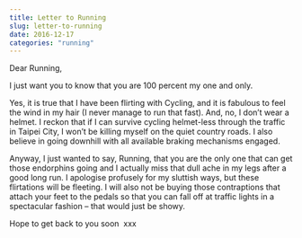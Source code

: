 ```yaml
---
title: Letter to Running
slug: letter-to-running
date: 2016-12-17
categories: "running"
---
```


<p>Dear Running,</p>
<p>I just want you to know that you are 100 percent my one and only.</p>
<p>Yes, it is true that I have been flirting with Cycling, and it is fabulous to feel the wind in my hair (I never manage to run that fast). And, no, I don’t wear a helmet. I reckon that if I can survive cycling helmet-less through the traffic in Taipei City, I won’t be killing myself on the quiet country roads. I also believe in going downhill with all available braking mechanisms engaged.</p>
<p>Anyway, I just wanted to say, Running, that you are the only one that can get those endorphins going and I actually miss that dull ache in my legs after a good long run. I apologise profusely for my sluttish ways, but these flirtations will be fleeting. I will also not be buying those contraptions that attach your feet to the pedals so that you can fall off at traffic lights in a spectacular fashion – that would just be showy.</p>
<p>Hope to get back to you soon  xxx</p>







